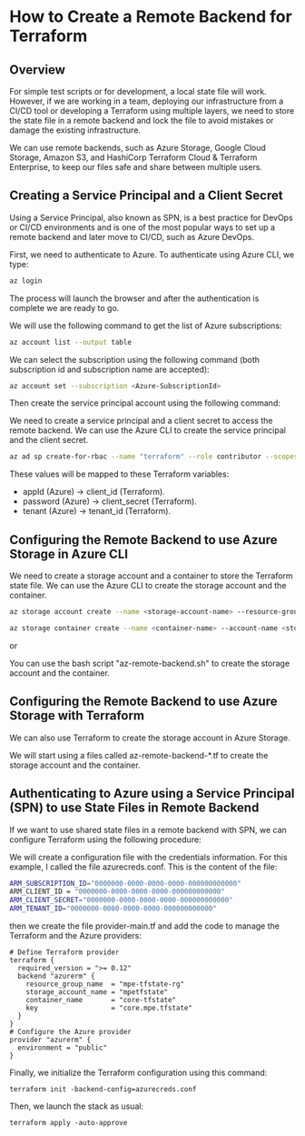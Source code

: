 # How to Create a Remote Backend for Terraform

## Overview

For simple test scripts or for development, a local state file will work. However, if we are working in a team, deploying our infrastructure from a CI/CD tool or developing a Terraform using multiple layers, we need to store the state file in a remote backend and lock the file to avoid mistakes or damage the existing infrastructure.

We can use remote backends, such as Azure Storage, Google Cloud Storage, Amazon S3, and HashiCorp Terraform Cloud & Terraform Enterprise, to keep our files safe and share between multiple users.

## Creating a Service Principal and a Client Secret

Using a Service Principal, also known as SPN, is a best practice for DevOps or CI/CD environments and is one of the most popular ways to set up a remote backend and later move to CI/CD, such as Azure DevOps.

First, we need to authenticate to Azure. To authenticate using Azure CLI, we type:

```bash
az login
```

The process will launch the browser and after the authentication is complete we are ready to go.

We will use the following command to get the list of Azure subscriptions:

```bash
az account list --output table
```

We can select the subscription using the following command (both subscription id and subscription name are accepted):

```bash
az account set --subscription <Azure-SubscriptionId>
```

Then create the service principal account using the following command:

We need to create a service principal and a client secret to access the remote backend. We can use the Azure CLI to create the service principal and the client secret.

```bash
az ad sp create-for-rbac --name "terraform" --role contributor --scopes /subscriptions/<subscription_id> --sdk-auth
```
These values will be mapped to these Terraform variables:

- appId (Azure) → client_id (Terraform).
- password (Azure) → client_secret (Terraform).
- tenant (Azure) → tenant_id (Terraform).

## Configuring the Remote Backend to use Azure Storage in Azure CLI

We need to create a storage account and a container to store the Terraform state file. We can use the Azure CLI to create the storage account and the container.

```bash
az storage account create --name <storage-account-name> --resource-group <resource-group-name> --sku Standard_LRS --encryption-services blob
```

```bash
az storage container create --name <container-name> --account-name <storage-account-name>
```

or

You can use the bash script "az-remote-backend.sh" to create the storage account and the container.

## Configuring the Remote Backend to use Azure Storage with Terraform

We can also use Terraform to create the storage account in Azure Storage.

We will start using a files called az-remote-backend-*.tf to create the storage account and the container.

## Authenticating to Azure using a Service Principal (SPN) to use State Files in Remote Backend

If we want to use shared state files in a remote backend with SPN, we can configure Terraform using the following procedure:

We will create a configuration file with the credentials information. For this example, I called the file azurecreds.conf. This is the content of the file:

```bash
ARM_SUBSCRIPTION_ID="0000000-0000-0000-0000-000000000000"
ARM_CLIENT_ID = "0000000-0000-0000-0000-000000000000"
ARM_CLIENT_SECRET="0000000-0000-0000-0000-000000000000"
ARM_TENANT_ID="0000000-0000-0000-0000-000000000000"
```
then we create the file provider-main.tf and add the code to manage the Terraform and the Azure providers:

```hcl
# Define Terraform provider
terraform {
  required_version = ">= 0.12"
  backend "azurerm" {
    resource_group_name  = "mpe-tfstate-rg"
    storage_account_name = "mpetfstate"
    container_name       = "core-tfstate"
    key                  = "core.mpe.tfstate"
  }
}
# Configure the Azure provider
provider "azurerm" { 
  environment = "public"
}
```

Finally, we initialize the Terraform configuration using this command:

```hcl
terraform init -backend-config=azurecreds.conf
```

Then, we launch the stack as usual:

```hcl
terraform apply -auto-approve
```